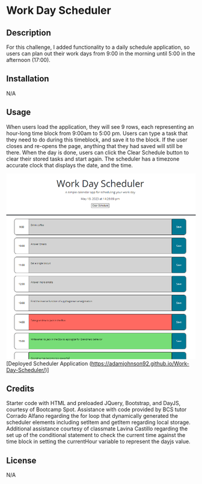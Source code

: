 # Work Day Scheduler

## Description

For this challenge, I added functionality to a daily schedule application, so users can plan out their work days from 9:00 in the morning until 5:00 in the afternoon (17:00).

## Installation

N/A

## Usage

When users load the application, they will see 9 rows, each representing an hour-long time block from 9:00am to 5:00 pm. Users can type a task that they need to do during this timeblock, and save it to the block. If the user closes and re-opens the page, anything that they had saved will still be there. When the day is done, users can click the Clear Schedule button to clear their stored tasks and start again. The scheduler has a timezone accurate clock that displays the date, and the time. 

![alt text](./assets/work%20scheduler%20screenshot.PNG)
[Deployed Scheduler Application (https://adamjohnson92.github.io/Work-Day-Scheduler/)]


## Credits

Starter code with HTML and preloaded JQuery, Bootstrap, and DayJS, courtesy of Bootcamp Spot. Assistance with code provided by BCS tutor Corrado Alfano regarding the for loop that dynamically generated the scheduler elements including setItem and getItem regarding local storage. Additional assistance courtesy of classmate Lavina Castillo regarding the set up of the conditional statement to check the current time against the time block in setting the currentHour variable to represent the dayjs value. 

## License

N/A